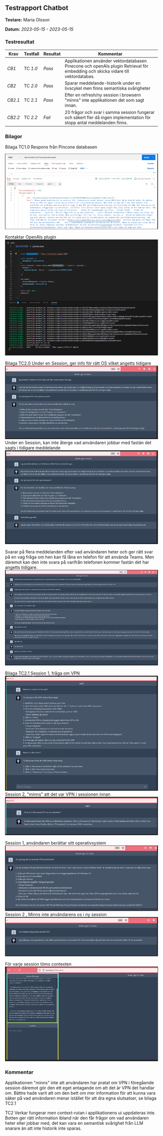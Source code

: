 
## Testrapport Chatbot


**Testare:** Maria Olsson

**Datum:** *2023-05-15 - 2023-05-15*

### Testresultat

| Krav     | Testfall     | Resultat    | Kommentar |
| -------- | ------------ | ----------- | --------- |
| *CB1*      | TC *1.0* | *Pass* | Applikationen använder vektordatabasen Pinecone och openAIs plugin Retrieval för embedding och skicka vidare till vektordatabas.|
| *CB2* | TC *2.0* | *Pass* |Sparar meddelande-historik under en livscykel men finns semantiska svårigheter      |
| *CB2.1* | TC *2.1* | *Pass* | Efter en refresh/ny session i browsern "minns" inte applikationen det som sagt innan. 
| *CB2.2* | TC *2.2* | *Fail* | 20 frågor och svar i samma session fungerar och säkert fler då ingen implementation för stopp antal meddelanden finns.
    
   

### Bilagor
Bilaga TC1.0 
Respons från Pincone databasen

<img src="/img/chatbot_TC1_230515.PNG" />


Kontaktar OpenAIs plugin
<img src="/img/chatbot_TC1bild2_230515.PNG" />


Bilaga TC2.0
Under en Session, ger info för rätt OS vilket angetts tidigare
<img src="/img/chatbot_TC2_230515.PNG" />
Under en Session, kan inte återge vad användaren jobbar med fastän det sagts i tidigare meddelande
<img src="/img/chatbot_TC2bild2_230515.PNG" />

Svarar på flera meddelanden efter vad användaren heter och ger rätt svar på en vag fråga om hen kan få låna en telefon för att använda Teams. Men däremot kan den inte svara på varifrån telefonen kommer fastän det har angetts tidigare.
<img src="/img/chatbot_TC2bild3_230515.PNG" />


Bilaga TC2.1
Session 1, fråga om VPN
<img src="/img/chatbot_TC2.1_230515.PNG" />
Session 2, "minns" att det var VPN i sessionen innan 
<img src="/img/chatbot_TC2.1bild2_230515.PNG" />


Session 1, användaren berättar sitt operativsystem
<img src="/img/chatbot_TC2.1bild3_230515.PNG" />
Session 2 , Minns inte användarens os i ny session
<img src="/img/chatbot_TC2.1bild4_230515.PNG" />


För varje session töms contexten
<img src="/img/chatbot_TC2.1bild5_230515.PNG" />

### Kommentar

Applikationen "minns" inte att användaren har pratat om VPN i föregående session däremot gör den ett eget antagande om att det är VPN det handlar om. Bättre hade varit att om den bett om mer information för att kunna vara säker på vad användaren menar istället för att dra egna slutsatser, se bilaga TC2.1

TC2 Verkar fungerar men context-rutan i applikationens ui uppdateras inte.
Botten ger rätt information ibland när den får frågor om vad användaren heter eller jobbar med, det kan vara en semantisk svårighet från LLM snarare än att inte historik inte sparas. 
